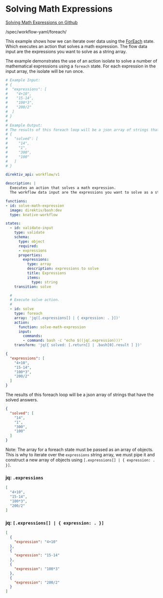 # Solving Math Expressions 
 [Solving Math Expressions on Github](https://github.com/direktiv/direktiv-examples/tree/main/solving-math-expressions)

/spec/workflow-yaml/foreach/

This example shows how we can iterate over data using the [ForEach](../spec/workflow-yaml/foreach.md#foreachstate) state. Which executes an action that solves a math expression. The flow data input are the expressions you want to solve as a string array.

The example demonstrates the use of an action isolate to solve a number of mathematical expressions using a `foreach` state. For each expression in the input array, the isolate will be run once. 


```yaml title="Solver Flow"
# Example Input:
# {
#  "expressions": [
#    "4+10",
#    "15-14",
#    "100*3",
#    "200/2"
#  ]
# }
#
# Example Output:
# The results of this foreach loop will be a json array of strings that have the solved answers.
# {
#   "solved": [
#     "14",
#     "1",
#     "300",
#     "100"
#   ]
# }

direktiv_api: workflow/v1

description: |
  Executes an action that solves a math expression. 
  The workflow data input are the expressions you want to solve as a string array.

functions:
- id: solve-math-expression
  image: direktiv/bash:dev
  type: knative-workflow

states:
  - id: validate-input
    type: validate
    schema:
      type: object
      required:
      - expressions
      properties:
        expressions:
          type: array
          description: expressions to solve
          title: Expressions
          items:
            type: string
    transition: solve

  #
  # Execute solve action.
  #
  - id: solve
    type: foreach
    array: 'jq([.expressions[] | { expression: . }])'
    action:
      function: solve-math-expression
      input: 
        commands: 
        - command: bash -c "echo $((jq(.expression)))"
    transform: 'jq({ solved: [.return[] | .bash[0].result ] })'
```


```json title="Input"
{
  "expressions": [
    "4+10",
    "15-14",
    "100*3",
    "200/2"
  ]
}
```

The results of this foreach loop will be a json array of strings that have the solved answers.

```json title="Output"
{
  "solved": [
    "14",
    "1",
    "300",
    "100"
  ]
}
```

Note: The array for a foreach state must be passed as an array of objects. This is why to iterate over the `expressions` string array, we must pipe it and construct a new array of objects using `[.expressions[] | { expression: . }]`.

### jq: `.expressions`
```json
[
  "4+10",
  "15-14",
  "100*3",
  "200/2"
]
```

### jq: `[.expressions[] | { expression: . }]`

```json
[
  {
    "expression": "4+10"
  },
  {
    "expression": "15-14"
  },
  {
    "expression": "100*3"
  },
  {
    "expression": "200/2"
  }
]

```
